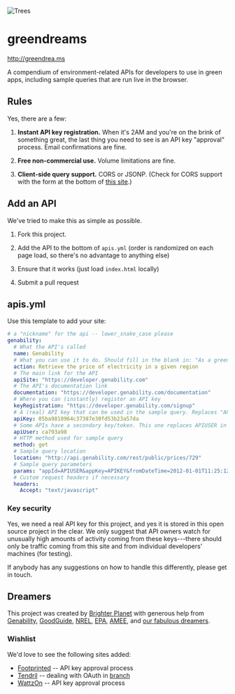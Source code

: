 ![Trees](http://brighterplanet.github.com/greendreams/stylesheets/images/trees.png)

# greendreams

http://greendrea.ms

A compendium of environment-related APIs for developers to use in green apps, including sample queries that are run live in the browser.

## Rules

Yes, there are a few:

1. **Instant API key registration.** When it's 2AM and you're on the brink of something great, the last thing you need to see is an API key "approval" process. Email confirmations are fine.

1. **Free non-commercial use.** Volume limitations are fine.

1. **Client-side query support.** CORS or JSONP. (Check for CORS support with the form at the bottom of [this site](http://enable-cors.org/).)

## Add an API

We've tried to make this as simple as possible.

1. Fork this project.

1. Add the API to the bottom of `apis.yml` (order is randomized on each page load, so there's no advantage to anything else)

1. Ensure that it works (just load `index.html` locally)

1. Submit a pull request

## apis.yml

Use this template to add your site:

``` yaml
# a "nickname" for the api -- lower_snake_case please
genability:
  # What the API's called
  name: Genability
  # What you can use it to do. Should fill in the blank in: "As a green developer, I want to _____ so that I can save the planet"
  action: Retrieve the price of electricity in a given region
  # The main link for the API 
  apiSite: "https://developer.genability.com"
  # The API's documentation link
  documentation: "https://developer.genability.com/documentation"
  # Where you can (instantly) register an API key
  keyRegistration: "https://developer.genability.com/signup"
  # A (real) API key that can be used in the sample query. Replaces "APIKEY" in "params," below
  apiKey: 05ba9810964c37387e30fd53b23a57da
  # Some APIs have a secondary key/token. This one replaces APIUSER in "params"
  apiUser: ca793a98
  # HTTP method used for sample query
  method: get
  # Sample query location
  location: "http://api.genability.com/rest/public/prices/729"
  # Sample query parameters
  params: "appId=APIUSER&appKey=APIKEY&fromDateTime=2012-01-01T11:25:12.0-0700"
  # Custom request headers if necessary
  headers:
    Accept: "text/javascript"
```

### Key security

Yes, we need a real API key for this project, and yes it is stored in this open source project in the clear. We only suggest that API owners watch for unusually high amounts of activity coming from these keys---there should only be traffic coming from this site and from individual developers' machines (for testing).

If anybody has any suggestions on how to handle this differently, please get in touch.

## Dreamers

This project was created by [Brighter Planet](http://brighterplanet.com) with generous help from [Genability](http://genability.com), [GoodGuide](http://goodguide.com), [NREL](http://nrel.gov), [EPA](http://epa.gov), [AMEE](http://amee.com), and [our fabulous dreamers](https://github.com/brighterplanet/greendreams/contributors).

### Wishlist

We'd love to see the following sites added:

* [Footprinted](http://footprinted.org) -- API key approval process
* [Tendril](http://tendrilinc.com) -- dealing with OAuth in [branch](https://github.com/brighterplanet/greendreams/tree/tendril)
* [WattzOn](http://www.wattzon.com/api/function/get-utility-comparison) -- API key approval process
